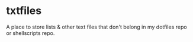 # txtfiles
A place to store lists &amp; other text files that don't belong in my dotfiles repo or shellscripts repo.
